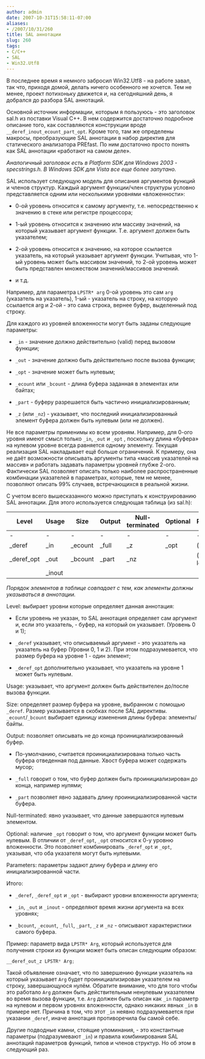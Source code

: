 ```yaml
---
author: admin
date: 2007-10-31T15:58:11-07:00
aliases:
- /2007/10/31/260
title: SAL аннотации
slug: 260
tags:
- C/C++
- SAL
- Win32.Utf8
---
```


В последнее время я немного забросил Win32.Utf8 - на работе завал, так что, приходя домой, делать ничего особенного не хочется. Тем не менее, проект потихоньку движется и, на сегодняшний день, я добрался до разбора SAL аннотаций. 

Основной источник информации, которым я пользуюсь - это заголовок sal.h из поставки Visual C++. В нем содержится достаточно подробное описание того, как составляются конструкции вроде `__deref_inout_ecount_part_opt`. Кроме того, там же определены макросы, преобразующие SAL аннотации в набор директив для статического анализатора PREfast. По ним достаточно просто понять как SAL аннотации «работают на самом деле». 

_Аналогичный заголовок есть в Platform SDK для Windows 2003 - specstrings.h. В Windows SDK для Vista все еще более запутано._

<!--more-->

SAL использует следующую модель для описания аргументов функций и членов структур. Каждый аргумент функции/член структуры условно представляется одним или несколькими уровнями «вложенности»: 

  * 0-ой уровень относится к самому аргументу, т.е. непосредственно к значению в стеке или регистре процессора; 

  * 1-ый уровень относится к значению или массиву значений, на который указывает аргумент функции. Т.е. аргумент должен быть указателем; 

  * 2-ой уровень относится к значению, на которое ссылается указатель, на который указывает аргумент функции. Учитывая, что 1-ый уровень может быть массивом значений, то 2-ой уровень может быть представлен множеством значений/массивов значений. 

  * и т.д. 

Например, для параметра `LPSTR* arg` 0-ой уровень это сам `arg` (указатель на указатель), 1-ый - указатель на строку, на которую ссылается arg и 2-ой - это сама строка, вернее буфер, выделенный под строку. 

Для каждого из уровней вложенности могут быть заданы следующие параметры: 

  * `_in` - значение должно действительно (valid) перед вызовом функции; 

  * `_out` - значение должно быть действительно после вызова функции; 

  * `_opt` - значение может быть нулевым; 

  * `_ecount` или `_bcount` - длина буфера заданная в элементах или байтах; 

  * `_part` - буферу разрешается быть частично инициализированным; 

  * `_z` (или `_nz`) - указывает, что последний инициализированный элемент буфера должен быть нулевым (или не должен). 

Не все параметры применимы ко всем уровням. Например, для 0-ого уровня имеют смысл только `_in`, `_out` и `_opt` , поскольку длина «буфера» на нулевом уровне всегда равняется одному элементу. Текущая реализация SAL накладывает ещё больше ограничений. К примеру, она не даёт возможности описывать аргументы типа «массив указателей на массив» и работать задавать параметры уровней глубже 2-ого. Фактически SAL позволяет описать только наиболее распространенные комбинации указателей в параметрах, которые, тем не менее, позволяют описать 99% случаев, встречающихся в реальной жизни. 

С учетом всего вышесказанного можно приступать к конструированию SAL аннотации. Для этого используется следующая таблица (из sal.h): 

| Level      | Usage  | Size    | Output | Null-terminated | Optional | Parameters     |
| ---------- | ------ | ------- | ------ | --------------- | -------- | -------------- |
| -          | -      | -       | -      | -               | -        | -              |
| _deref     | _in    | _ecount | _full  | _z              | _opt     | (size)         |
| _deref_opt | _out   | _bcount | _part  | _nz             |          | (size, length) |
|            | _inout |         |        |                 |          |                |

_Порядок элементов в таблице совпадает с тем, как элементы должны указываться в аннотации._

Level: выбирает уровни которые определяет данная аннотация: 

  * Если уровень не указан, то SAL аннотация определяет сам аргумент и, если это указатель, - буфер, на который он указывает. (Уровень 0 и 1); 

  * `_deref` указывает, что описываемый аргумент - это указатель на указатель на буфер (Уровни 0, 1 и 2). При этом подразумевается, что размер буфера на уровне 1 - один элемент; 

  * `_deref_opt` дополнительно указывает, что указатель на уровне 1 может быть нулевым. 

Usage: указывает, что аргумент должен быть действителен до/после вызова функции. 

Size: определяет размер буфера на уровне, выбранном с помощью `_deref`. Размер указывается в скобках после SAL директивы. `_ecount`/`_bcount` выбирает единицу изменения длины буфера: элементы/байты. 

Output: позволяет описывать не до конца проинициализированный буфер. 

  * По-умолчанию, считается проинициализирована только часть буфера отведенная под данные. Хвост буфера может содержать мусор; 

  * `_full` говорит о том, что буфер должен быть проинициализирован до конца, например нулями; 

  * `_part` позволяет явно задавать длину проинициализированной части буфера. 

Null-terminated: явно указывает, что данные завершаются нулевым элементом. 

Optional: наличие `_opt` говорит о том, что аргумент функции может быть нулевым. В отличии от `_deref_opt`, `_opt` относится к 0-у уровню вложенности. Это позволяет комбинировать `_deref_opt` и `_opt`, указывая, что оба указателя могут быть нулевыми. 

Parameters: параметры задают длину буфера и длину его инициализированной части. 

Итого: 

  * `_deref`, `_deref_opt` и `_opt` - выбирают уровни вложенности аргумента; 

  * `_in`, `_out` и `_inout` - определяют время жизни аргумента на всех уровнях; 

  * `_bcount`, `_ecount`, `_full`, `_part`, `_z` и `_nz` - описывают характеристики самого буфера. 

Пример: параметр вида `LPSTR* Arg`, который используется для получения строки из функции может быть описан следующим образом: 

```cpp
__deref_out_z LPSTR* Arg;
```

Такой объявление означает, что по завершению функции указатель на который указывает `Arg` будет проинициализирован указателем на строку, завершающуюся нулём. Обратите внимание, что для того чтобы это работало `Arg` должен быть действительным ненулевым указателем во время вызова функции, т.е. `Arg` должен быть описан как `_in` параметр на нулевом и первом уровнях вложенности, однако никаких явных `_in` в примере нет. Причина в том, что этот `_in` неявно подразумевается при указании `_deref`, иначе аннотация противоречила бы самой себе. 

Другие подводные камни, стоящие упоминания, - это константные параметры (подразумевают `_in`) и правила комбинирования SAL аннотаций параметров функций, типов и членов структур. Но об этом в следующий раз. 
